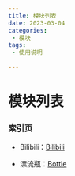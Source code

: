 ```yaml
---
title: 模块列表
date: 2023-03-04
categories:
 - 模块
tags:
 - 使用说明

---
```


# 模块列表

### 索引页

* Bilibili：[Bilibili](./module/bilibili/base.md)


* 漂流瓶：[Bottle](./module/bottle.md)

